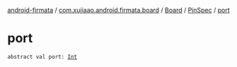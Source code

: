 [android-firmata](../../../index.md) / [com.xujiaao.android.firmata.board](../../index.md) / [Board](../index.md) / [PinSpec](index.md) / [port](./port.md)

# port

`abstract val port: `[`Int`](https://kotlinlang.org/api/latest/jvm/stdlib/kotlin/-int/index.html)
